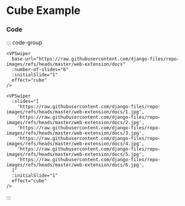# Cube Example

<!--@include: ./parts/links.md-->

<VPSwiper
base-url="https://raw.githubusercontent.com/django-files/repo-images/refs/heads/master/web-extension/docs"
:number-of-slides="6"
:initialSlide="1"
effect="cube"
/>

### Code

::: code-group

```vue [Dynamic URLs ~vscode-icons:file-type-codekit~]
<VPSwiper
  base-url="https://raw.githubusercontent.com/django-files/repo-images/refs/heads/master/web-extension/docs"
  :number-of-slides="6"
  :initialSlide="1"
  effect="cube"
/>
```

```vue [Slides ~vscode-icons:file-type-text~]
<VPSwiper
  :slides="[
    'https://raw.githubusercontent.com/django-files/repo-images/refs/heads/master/web-extension/docs/1.jpg',
    'https://raw.githubusercontent.com/django-files/repo-images/refs/heads/master/web-extension/docs/2.jpg',
    'https://raw.githubusercontent.com/django-files/repo-images/refs/heads/master/web-extension/docs/3.jpg',
    'https://raw.githubusercontent.com/django-files/repo-images/refs/heads/master/web-extension/docs/4.jpg',
    'https://raw.githubusercontent.com/django-files/repo-images/refs/heads/master/web-extension/docs/5.jpg',
    'https://raw.githubusercontent.com/django-files/repo-images/refs/heads/master/web-extension/docs/6.jpg',
  ]"
  :initialSlide="1"
  effect="cube"
/>
```

:::
